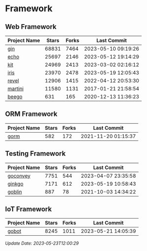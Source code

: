 # Framework

## Web Framework
| Project Name | Stars | Forks | Last Commit |
| ------------ | ----- | ----- | ----------- |
| [gin](https://github.com/gin-gonic/gin) | 68831 | 7464 | 2023-05-10 09:19:26 |
| [echo](https://github.com/labstack/echo) | 25697 | 2146 | 2023-05-12 19:14:29 |
| [kit](https://github.com/go-kit/kit) | 24969 | 2413 | 2023-03-02 02:16:12 |
| [iris](https://github.com/kataras/iris) | 23970 | 2478 | 2023-05-19 12:05:43 |
| [revel](https://github.com/revel/revel) | 12906 | 1415 | 2022-04-12 20:53:30 |
| [martini](https://github.com/go-martini/martini) | 11580 | 1131 | 2017-01-21 21:58:54 |
| [beego](https://github.com/astaxie/beego) | 631 | 165 | 2020-12-13 11:36:23 |

## ORM Framework
| Project Name | Stars | Forks | Last Commit |
| ------------ | ----- | ----- | ----------- |
| [gorm](https://github.com/jinzhu/gorm) | 582 | 172 | 2021-11-20 01:15:37 |

## Testing Framework
| Project Name | Stars | Forks | Last Commit |
| ------------ | ----- | ----- | ----------- |
| [goconvey](https://github.com/smartystreets/goconvey) | 7751 | 544 | 2023-04-07 23:35:58 |
| [ginkgo](https://github.com/onsi/ginkgo) | 7171 | 612 | 2023-05-19 10:58:43 |
| [goblin](https://github.com/franela/goblin) | 887 | 78 | 2021-10-03 14:34:22 |

## IoT Framework
| Project Name | Stars | Forks | Last Commit |
| ------------ | ----- | ----- | ----------- |
| [gobot](https://github.com/hybridgroup/gobot) | 8245 | 1011 | 2023-05-21 14:05:39 |

*Update Date: 2023-05-23T12:00:29*